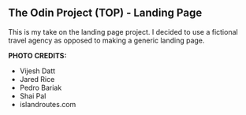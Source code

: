 ## The Odin Project (TOP) - Landing Page

This is my take on the landing page project.
I decided to use a fictional travel agency as opposed to making a generic landing page.

**PHOTO CREDITS:**
+ Vijesh Datt
+ Jared Rice
+ Pedro Bariak
+ Shai Pal
+ islandroutes.com